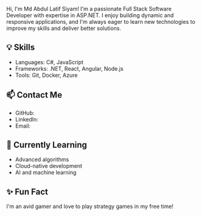   Hi, I'm Md Abdul Latif Siyam!
  I'm a passionate Full Stack Software Developer with expertise in ASP.NET. I enjoy building dynamic and responsive applications, and I'm always eager to learn new technologies to improve my skills and deliver better solutions.

## 💡 Skills
-  Languages: C#, JavaScript
-  Frameworks: .NET, React, Angular, Node.js
-  Tools: Git, Docker, Azure

## 📫 Contact Me
-  GitHub:
-  LinkedIn:
-  Email: 

## 🌱 Currently Learning
-  Advanced algorithms
-  Cloud-native development
-  AI and machine learning

## ✨ Fun Fact
I'm an avid gamer and love to play strategy games in my free time!
